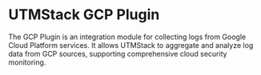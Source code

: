 # UTMStack GCP Plugin
The GCP Plugin is an integration module for collecting logs from Google Cloud Platform services. It allows UTMStack to aggregate and analyze log data from GCP sources, supporting comprehensive cloud security monitoring.